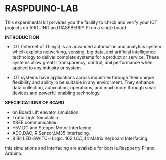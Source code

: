 # RASPDUINO-LAB

This experimental kit provides you the facility to check and verify your IOT projects on ARDUINO and RASPBERRY PI on a single board.

**INTRODUCTION**

* IOT (Internet of Things) is an advanced automation and analytics system which exploits networking, sensing, big data, and artificial intelligence technology to deliver complete systems for a product or service. These systems allow greater transparency, control, and performance when applied to any industry or system.

* IOT systems have applications across industries through their unique flexibility and ability to be suitable in any environment. They enhance data collection, automation, operations, and much more through smart devices and powerful enabling technology.

**SPECIFICATIONS OF BOARD**

* on Board Lift elevator simulation.
* Trafic Light Simulation
* XBEE communication .
* +5V DC and Stepper Motor Interfacing.
* ADC,DAC,IR Sensor,LM35 interfacing.
* 8 Bit LED-SWITCH Logic.
16*2 LCD,4*4 Matrix Keyboard Interfacing.

this simulations and Interfacing are available for both ie.Raspberry Pi and Arduino.






